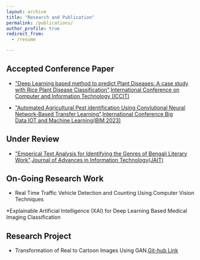 ```yaml
---
layout: archive
title: "Research and Publication"
permalink: /publications/
author_profile: true
redirect_from:
  - /resume

---
```




## Accepted Conference Paper

* ["Deep Learning based method to predict Plant Diseases: A case study with Rice Plant Disease Classification"](https://annoy180104109.github.io/asifur-rahim.github.io/files/Rice.pdf).[International Conference on Computer and Information Technology (ICCIT)](https://iccit.org.bd/2023/)
 
* ["Automated Agricultural Pest identification Using Convlutional Neural Network-Based Transfer Learning"](https://annoy180104109.github.io/asifur-rahim.github.io/files/PESTS.pdf).[International Conference Big Data,IOT and Machine Learning(BIM 2023)](https://confbim.com/)



## Under Review

* ["Emperical Text Analysis for Identifying the Genres of Bengali Literary Work"](https://annoy180104109.github.io/asifur-rahim.github.io/files/Genre.pdf).[Journal of Advances in Information Technology(JAIT)](http://www.jait.us/)



## On-Going Research Work

* Real Time Traffic Vehicle Detection and Counting Using Computer Vision Techniques

*Explainable Artificial Intelligence (XAI) for Deep Learning Based Medical Imaging    Classification

## Research Project

* Transformation of Real to Cartoon Images Using GAN.<a href="https://github.com/Annoy180104109/Real-To-Cartoon-Images">Git-hub Link</a>